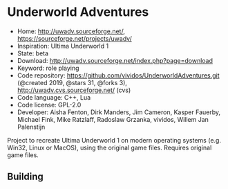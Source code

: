 # Underworld Adventures

- Home: http://uwadv.sourceforge.net/, https://sourceforge.net/projects/uwadv/
- Inspiration: Ultima Underworld 1
- State: beta
- Download: http://uwadv.sourceforge.net/index.php?page=download
- Keyword: role playing
- Code repository: https://github.com/vividos/UnderworldAdventures.git (@created 2019, @stars 31, @forks 3), http://uwadv.cvs.sourceforge.net/ (cvs)
- Code language: C++, Lua
- Code license: GPL-2.0
- Developer: Aisha Fenton, Dirk Manders, Jim Cameron, Kasper Fauerby, Michael Fink, Mike Ratzlaff, Radoslaw Grzanka, vividos, Willem Jan Palenstijn

Project to recreate Ultima Underworld 1 on modern operating systems (e.g. Win32, Linux or MacOS), using the original game files.
Requires original game files.

## Building
